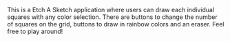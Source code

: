 This is a Etch A Sketch application where users can draw each individual squares with any color selection. There are buttons to change the number of squares on the grid, buttons to draw in rainbow colors and an eraser. 
Feel free to play around!
